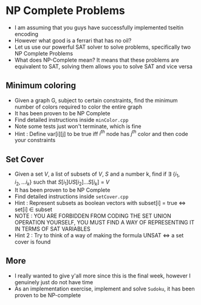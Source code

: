 # NP Complete Problems
- I am assuming that you guys have successfully implemented tseitin encoding
- However what good is a ferrari that has no oil?
- Let us use our powerful SAT solver to solve problems, specifically two NP Complete Problems
- What does NP-Complete mean? It means that these problems are equivalent to SAT, solving them allows you to solve SAT and vice versa
## Minimum coloring
- Given a graph G, subject to certain constraints, find the minimum number of colors required to color the entire graph
- It has been proven to be NP Complete
- Find detailed instructions inside `minColor.cpp`
- Note some tests just won't terminate, which is fine
- Hint : Define var[i][j] to be true iff $i^{th}$ node has $j^{th}$ color and then code your constraints
## Set Cover
- Given a set $V$, a list of subsets of $V$, $S$ and a number k, find if $\exists$ {$i_{1},i_{2},...i_{k}$} such that $S[i_{1}] U S[i_{2}]...S[i_{k}]$ = $V$  
- It has been proven to be NP Complete
- Find detailed instructions inside `setCover.cpp`
- Hint : Represent subsets as boolean vectors with subset[i] = true $\iff$ set[i] $\in$ subset
- NOTE : YOU ARE FORBIDDEN FROM CODING THE SET UNION OPERATION YOURSELF, YOU MUST FIND A WAY OF REPRESENTING IT IN TERMS OF SAT VARIABLES
- Hint 2 : Try to think of a way of making the formula UNSAT $\iff$ a set cover is found 
## More
- I really wanted to give y'all more since this is the final week, however I genuinely just do not have time
- As an implementation exercise, implement and solve `Sudoku`, it has been proven to be NP-complete 